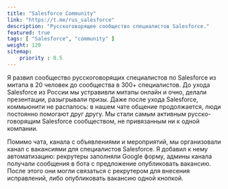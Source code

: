 ```yaml
---
title: "Salesforce Community"
link: "https://t.me/rus_salesforce"
description: "Русскоговорящее сообщество специалистов Salesforce."
featured: true
tags: [ "Salesforce", "community" ]
weight: 120
sitemap: 
    priority : 0.5
---
```


Я развил сообщество русскоговорящих специалистов по Salesforce из митапа в 20 человек до сообщества в 300+ специалистов. До ухода Salesforce из России мы устравивли митапы онлайн и очно, делали презентации, разыгрывали призы. Даже после ухода Salesforce, коммьюнити не распалось: в нашем чате общение продолжается, люди постоянно помогают друг другу. Мы стали самым активным русско-говорящим Salesforce сообществом, не привязанным ни к одной компании.

Помимо чата, канала с объявлениями и мероприятий, мы организовали канал с вакансиями для специалистов Salesforce. Я добавил к нему автоматизацию: рекрутеры заполняли Google форму, админы канала получали сообщения в бота с предложение опубликовать вакансию. После этого они могли связаться с рекрутером для внесения исправлений, либо опубликовать вакансию одной кнопкой.
